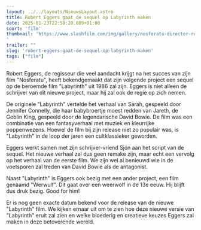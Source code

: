 ```yaml
---
layout: ../../layouts/NieuwsLayout.astro
title: Robert Eggers gaat de sequel op Labyrinth maken
date: 2025-01-23T22:58:20.809+01:00
soort: 'film'
thumbnail: 'https://www.slashfilm.com/img/gallery/nosferatu-director-robert-eggers-is-making-a-sequel-to-jim-henson-classic/l-intro-1737663255.jpg
'
trailer: ""
slug: 'robert-eggers-gaat-de-sequel-op-labyrinth-maken'
tags: ["film"]
---
```


Robert Eggers, de regisseur die veel aandacht krijgt na het succes van zijn film
"Nosferatu", heeft bekendgemaakt dat zijn volgende project een sequel op de
beroemde film "Labyrinth" uit 1986 zal zijn. Eggers is niet alleen de schrijver
van dit nieuwe project, maar hij zal ook de regie op zich nemen.

De originele "Labyrinth" vertelde het verhaal van Sarah, gespeeld door Jennifer
Connelly, die haar babybroertje moest redden van Jareth, de Goblin King,
gespeeld door de legendarische David Bowie. De film was een combinatie van een
fantasyverhaal met muziek en kleurrijke poppenwezens. Hoewel de film bij zijn
release niet zo populair was, is "Labyrinth" in de loop der jaren een
cultklassieker geworden.

Eggers werkt samen met zijn schrijver-vriend Sjón aan het script van de sequel.
Het nieuwe verhaal zal dus geen remake zijn, maar echt een vervolg op het
verhaal van de eerste film. We zijn wel al benieuwd wie in de voetsporen zal
treden van David Bowie als de antagonist.

Naast "Labyrinth" is Eggers ook bezig met een ander project, een film genaamd
"Werwulf". Dit gaat over een weerwolf in de 13e eeuw. Hij blijft dus druk bezig.
Good for him!

Er is nog geen exacte datum bekend voor de release van de nieuwe "Labyrinth"
film. We kijken ernaar uit om te zien hoe deze nieuwe versie van "Labyrinth"
eruit zal zien en welke bloederig en creatieve keuzes Eggers zal maken in deze
betoverende wereld.